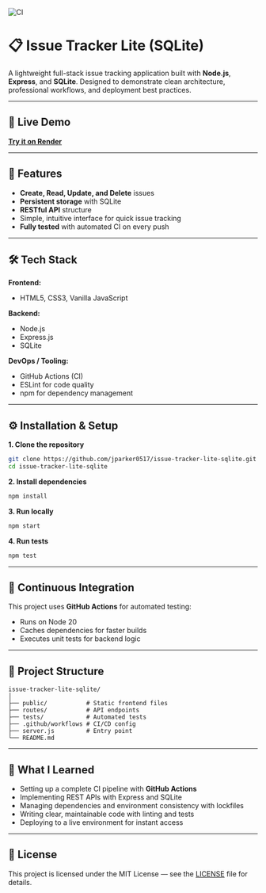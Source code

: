 ![CI](https://github.com/jparker0517/issue-tracker-lite-sqlite/actions/workflows/ci.yml/badge.svg)

# 📋 Issue Tracker Lite (SQLite)

A lightweight full-stack issue tracking application built with **Node.js**, **Express**, and **SQLite**. Designed to demonstrate clean architecture, professional workflows, and deployment best practices.

---

## 🚀 Live Demo  
**[Try it on Render](https://your-live-demo-link.com)**  

---

## 📌 Features
- **Create, Read, Update, and Delete** issues
- **Persistent storage** with SQLite  
- **RESTful API** structure  
- Simple, intuitive interface for quick issue tracking  
- **Fully tested** with automated CI on every push  

---

## 🛠 Tech Stack
**Frontend:**  
- HTML5, CSS3, Vanilla JavaScript

**Backend:**  
- Node.js  
- Express.js  
- SQLite  

**DevOps / Tooling:**  
- GitHub Actions (CI)  
- ESLint for code quality  
- npm for dependency management  

---

## ⚙️ Installation & Setup

**1. Clone the repository**
```bash
git clone https://github.com/jparker0517/issue-tracker-lite-sqlite.git
cd issue-tracker-lite-sqlite
```

**2. Install dependencies**
```bash
npm install
```

**3. Run locally**
```bash
npm start
```

**4. Run tests**
```bash
npm test
```

---

## 🧪 Continuous Integration
This project uses **GitHub Actions** for automated testing:  
- Runs on Node 20  
- Caches dependencies for faster builds  
- Executes unit tests for backend logic  

---

## 📂 Project Structure
```
issue-tracker-lite-sqlite/
│
├── public/           # Static frontend files
├── routes/           # API endpoints
├── tests/            # Automated tests
├── .github/workflows # CI/CD config
├── server.js         # Entry point
└── README.md
```

---

## 📝 What I Learned
- Setting up a complete CI pipeline with **GitHub Actions**  
- Implementing REST APIs with Express and SQLite  
- Managing dependencies and environment consistency with lockfiles  
- Writing clear, maintainable code with linting and tests  
- Deploying to a live environment for instant access  

---

## 📜 License
This project is licensed under the MIT License — see the [LICENSE](LICENSE) file for details.
